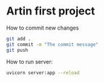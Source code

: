 # Artin first project


How to commit new changes
```bash
git add .
git commit -m "The commit message"
git push
```

How to run server:
```bash
uvicorn server:app --reload
```
